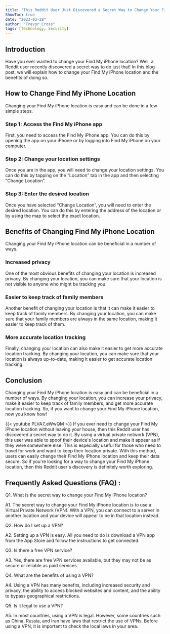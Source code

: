 ```yaml
---
title: "This Reddit User Just Discovered a Secret Way to Change Your Find My iPhone Location - Here's How!"
ShowToc: true 
date: "2023-03-28"
author: "Trevor Cross" 
tags: [Technology, Security]
---
```

## Introduction

Have you ever wanted to change your Find My iPhone location? Well, a Reddit user recently discovered a secret way to do just that! In this blog post, we will explain how to change your Find My iPhone location and the benefits of doing so. 

## How to Change Find My iPhone Location

Changing your Find My iPhone location is easy and can be done in a few simple steps. 

### Step 1: Access the Find My iPhone app 

First, you need to access the Find My iPhone app. You can do this by opening the app on your iPhone or by logging into Find My iPhone on your computer. 

### Step 2: Change your location settings

Once you are in the app, you will need to change your location settings. You can do this by tapping on the “Location” tab in the app and then selecting “Change Location”. 

### Step 3: Enter the desired location

Once you have selected “Change Location”, you will need to enter the desired location. You can do this by entering the address of the location or by using the map to select the exact location. 

## Benefits of Changing Find My iPhone Location

Changing your Find My iPhone location can be beneficial in a number of ways. 

### Increased privacy

One of the most obvious benefits of changing your location is increased privacy. By changing your location, you can make sure that your location is not visible to anyone who might be tracking you. 

### Easier to keep track of family members

Another benefit of changing your location is that it can make it easier to keep track of family members. By changing your location, you can make sure that your family members are always in the same location, making it easier to keep track of them. 

### More accurate location tracking

Finally, changing your location can also make it easier to get more accurate location tracking. By changing your location, you can make sure that your location is always up-to-date, making it easier to get accurate location tracking. 

## Conclusion

Changing your Find My iPhone location is easy and can be beneficial in a number of ways. By changing your location, you can increase your privacy, make it easier to keep track of family members, and get more accurate location tracking. So, if you want to change your Find My iPhone location, now you know how!

{{< youtube PLVA7_eWwQM >}} 
If you ever need to change your Find My iPhone location without leaving your house, then this Reddit user has discovered a secret way to do it. By using a virtual private network (VPN), this user was able to spoof their device's location and make it appear as if they were somewhere else. This is especially useful for those who need to travel for work and want to keep their location private. With this method, users can easily change their Find My iPhone location and keep their data secure. So if you're looking for a way to change your Find My iPhone location, then this Reddit user's discovery is definitely worth exploring.

## Frequently Asked Questions (FAQ) :
Q1. What is the secret way to change your Find My iPhone location?

A1. The secret way to change your Find My iPhone location is to use a Virtual Private Network (VPN). With a VPN, you can connect to a server in another location and your device will appear to be in that location instead. 

Q2. How do I set up a VPN?

A2. Setting up a VPN is easy. All you need to do is download a VPN app from the App Store and follow the instructions to get connected. 

Q3. Is there a free VPN service?

A3. Yes, there are free VPN services available, but they may not be as secure or reliable as paid services. 

Q4. What are the benefits of using a VPN?

A4. Using a VPN has many benefits, including increased security and privacy, the ability to access blocked websites and content, and the ability to bypass geographical restrictions. 

Q5. Is it legal to use a VPN?

A5. In most countries, using a VPN is legal. However, some countries such as China, Russia, and Iran have laws that restrict the use of VPNs. Before using a VPN, it is important to check the local laws in your area.



